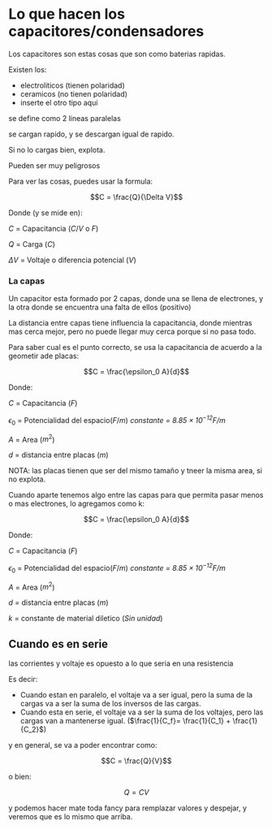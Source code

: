 # Lo que hacen los capacitores/condensadores

Los capacitores son estas cosas que son como baterias rapidas.

Existen los:
- electroliticos (tienen polaridad)
- ceramicos (no tienen polaridad)
- inserte el otro tipo aqui

se define como 2 lineas paralelas

se cargan rapido, y se descargan igual de rapido. 

Si no lo cargas bien, explota.

Pueden ser muy peligrosos

Para ver las cosas, puedes usar la formula:

$$C = \frac{Q}{\Delta V}$$

Donde (y se mide en):

$C$ = Capacitancia ($C/V$ o $F$)

$Q$ = Carga ($C$)

$\Delta V$ = Voltaje o diferencia potencial ($V$)

### La capas

Un capacitor esta formado por 2 capas, donde una se llena de electrones, y la otra donde se encuentra una falta de ellos (positivo)

La distancia entre capas tiene influencia la capacitancia, donde mientras mas cerca mejor, pero no puede llegar muy cerca porque si no pasa todo.

Para saber cual es el punto correcto, se usa la capacitancia de acuerdo a la geometir ade placas:

$$C = \frac{\epsilon_0 A}{d}$$

Donde:

$C$ = Capacitancia ($F$)

$\epsilon_0$ = Potencialidad del espacio($F/m$) *constante = $8.85 \times 10^{-12} F/m$*

$A$ = Area ($m^2$)

$d$ = distancia entre placas ($m$)

NOTA: las placas tienen que ser del mismo tamaño y tneer la misma area, si no explota.

Cuando aparte tenemos algo entre las capas para que permita pasar menos o mas electrones, lo agregamos como k:

$$C = \frac{\epsilon_0 A}{d}$$

Donde:

$C$ = Capacitancia ($F$)

$\epsilon_0$ = Potencialidad del espacio($F/m$) *constante = $8.85 \times 10^{-12} F/m$*

$A$ = Area ($m^2$)

$d$ = distancia entre placas ($m$)

$k$ = constante de material diletico (*Sin unidad*)

## Cuando es en serie

las corrientes y voltaje es opuesto a lo que seria en una resistencia

Es decir:
- Cuando estan en paralelo, el voltaje va a ser igual, pero la suma de la cargas va a ser la suma de los inversos de las cargas.
- Cuando esta en serie, el voltaje va a ser la suma de los voltajes, pero las cargas van a mantenerse igual. ($\frac{1}{C_f}= \frac{1}{C_1} + \frac{1}{C_2}$)

y en general, se va a poder encontrar como:

$$C = \frac{Q}{V}$$

o bien:

$$Q = CV$$

y podemos hacer mate toda fancy para remplazar valores y despejar, y veremos que es lo mismo que arriba.

